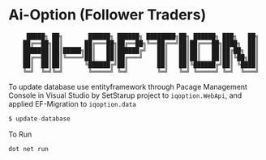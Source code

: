 # Ai-Option (Follower Traders)

         █████╗ ██╗       ██████╗ ██████╗ ████████╗██╗ ██████╗ ███╗   ██╗
        ██╔══██╗██║      ██╔═══██╗██╔══██╗╚══██╔══╝██║██╔═══██╗████╗  ██║
        ███████║██║█████╗██║   ██║██████╔╝   ██║   ██║██║   ██║██╔██╗ ██║
        ██╔══██║██║╚════╝██║   ██║██╔═══╝    ██║   ██║██║   ██║██║╚██╗██║
        ██║  ██║██║      ╚██████╔╝██║        ██║   ██║╚██████╔╝██║ ╚████║
        ╚═╝  ╚═╝╚═╝       ╚═════╝ ╚═╝        ╚═╝   ╚═╝ ╚═════╝ ╚═╝  ╚═══╝

To update database use entityframework through Pacage Management Console in Visual Studio by SetStarup project to `iqoption.WebApi`, and applied EF-Migration to `iqoption.data`
```javascript
$ update-database
```

To Run
```
dot net run
```
